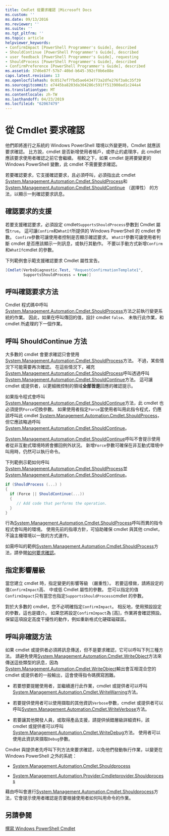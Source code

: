 ```yaml
---
title: Cmdlet 從要求確認 |Microsoft Docs
ms.custom: ''
ms.date: 09/13/2016
ms.reviewer: ''
ms.suite: ''
ms.tgt_pltfrm: ''
ms.topic: article
helpviewer_keywords:
- ConfirmImpact [PowerShell Programmer's Guide], described
- ShouldContinue [PowerShell Programmer's Guide], described
- user feedback [PowerShell Programmer's Guide], requesting
- ShouldProcess [PowerShell Programmer's Guide], described
- ConfirmPreference [PowerShell Programmer's Guide], described
ms.assetid: 37d6e87f-57b7-40bd-b645-392cf0b6e88e
caps.latest.revision: 13
ms.openlocfilehash: 0c0517ef7fbd5ae6434773a2dfe276f3a8c35f39
ms.sourcegitcommit: e7445ba8203da304286c591ff513900ad1c244a4
ms.translationtype: MT
ms.contentlocale: zh-TW
ms.lasthandoff: 04/23/2019
ms.locfileid: "62067479"
---
```

# <a name="requesting-confirmation-from-cmdlets"></a>從 Cmdlet 要求確認

他們即將進行之系統的 Windows PowerShell 環境以外變更時，Cmdlet 就應該要求確認。 比方說，cmdlet 是否新增使用者帳戶，或停止的處理序，此 cmdlet 應該要求使用者確認之前它會繼續。 相較之下，如果 cmdlet 是將要變更的 Windows PowerShell 變數，此 cmdlet 不需要要求確認。

若要確認要求，它支援確認要求，且必須呼叫，必須指出此 cmdlet [System.Management.Automation.Cmdlet.ShouldProcess](/dotnet/api/System.Management.Automation.Cmdlet.ShouldProcess)和[System.Management.Automation.Cmdlet.ShouldContinue](/dotnet/api/System.Management.Automation.Cmdlet.ShouldContinue) （選擇性） 的方法，以顯示一則確認要求訊息。

## <a name="supporting-confirmation-requests"></a>確認要求的支援

若要支援確認要求，必須設定 cmdlet`SupportsShouldProcess`參數到 Cmdlet 屬性`true`。 這可讓`Confirm`和`WhatIf`所提供的 Windows PowerShell 的 cmdlet 參數。 `Confirm`參數可讓使用者控制是否顯示確認要求。 `WhatIf`參數可讓使用者判斷 cmdlet 是否應該顯示一則訊息，或執行其動作。 不要以手動方式新增`Confirm`和`WhatIf`cmdlet 的參數。

下列範例會示範支援確認要求 Cmdlet 屬性宣告。

```csharp
[Cmdlet(VerbsDiagnostic.Test, "RequestConfirmationTemplate1",
        SupportsShouldProcess = true)]
```

## <a name="calling-the-confirmation-request-methods"></a>呼叫確認要求方法

Cmdlet 程式碼中呼叫[System.Management.Automation.Cmdlet.ShouldProcess](/dotnet/api/System.Management.Automation.Cmdlet.ShouldProcess)方法之前執行變更系統的作業。 因此，如果在呼叫傳回的值，設計 cmdlet `false`、 未執行此作業，和 cmdlet 所處理的下一個作業。

## <a name="calling-the-shouldcontinue-method"></a>呼叫 ShouldContinue 方法

大多數的 cmdlet 會要求確認只會使用[System.Management.Automation.Cmdlet.ShouldProcess](/dotnet/api/System.Management.Automation.Cmdlet.ShouldProcess)方法。 不過，某些情況下可能需要再次確認。 在這些情況下，補充[System.Management.Automation.Cmdlet.ShouldProcess](/dotnet/api/System.Management.Automation.Cmdlet.ShouldProcess)呼叫透過呼叫[System.Management.Automation.Cmdlet.ShouldContinue](/dotnet/api/System.Management.Automation.Cmdlet.ShouldContinue)方法。 這可讓 cmdlet 或提供者，以更細微控制的領域**全部皆是**回應的確認提示。

如果指令程式會呼叫[System.Management.Automation.Cmdlet.ShouldContinue](/dotnet/api/System.Management.Automation.Cmdlet.ShouldContinue)方法，此 cmdlet 也必須提供`Force`切換參數。 如果使用者指定`Force`當使用者叫用此指令程式，仍應該呼叫此 cmdlet [System.Management.Automation.Cmdlet.ShouldProcess](/dotnet/api/System.Management.Automation.Cmdlet.ShouldProcess)，但它應該略過呼叫[System.Management.Automation.Cmdlet.ShouldContinue](/dotnet/api/System.Management.Automation.Cmdlet.ShouldContinue)。

[System.Management.Automation.Cmdlet.ShouldContinue](/dotnet/api/System.Management.Automation.Cmdlet.ShouldContinue)呼叫不會提示使用者從非互動式環境時將會擲回例外狀況。 新增`Force`參數可確保在非互動式環境中叫用時，仍然可以執行命令。

下列範例示範如何呼叫[System.Management.Automation.Cmdlet.ShouldProcess](/dotnet/api/System.Management.Automation.Cmdlet.ShouldProcess)並[System.Management.Automation.Cmdlet.ShouldContinue](/dotnet/api/System.Management.Automation.Cmdlet.ShouldContinue)。

```csharp
if (ShouldProcess (...) )
{
  if (Force || ShouldContinue(...))
  {
     // Add code that performs the operation.
  }
}
```

行為[System.Management.Automation.Cmdlet.ShouldProcess](/dotnet/api/System.Management.Automation.Cmdlet.ShouldProcess)呼叫而異的指令程式會叫用的環境。 使用先前的指導方針，可協助確保 cmdlet 與其他 cmdlet，不論主機環境以一致的方式運作。

如需呼叫的範例[System.Management.Automation.Cmdlet.ShouldProcess](/dotnet/api/System.Management.Automation.Cmdlet.ShouldProcess)方法，請參閱[如何要求確認](./how-to-request-confirmations.md)。

## <a name="specify-the-impact-level"></a>指定影響層級

當您建立 cmdlet 時，指定變更的影響等級 （嚴重性）。 若要這樣做，請將設定的值`ConfirmImpact`高、 中或低 Cmdlet 屬性的參數。 您可以指定的值`ConfirmImpact`只有當您也指定`SupportsShouldProcess`cmdlet 的參數。

對於大多數的 cmdlet，您不必明確指定`ConfirmImpact`。  相反地，使用預設設定的參數，這也是媒介。 如果您將設定`ConfirmImpact`為 [高]，作業將會確認預設。 保留這項設定高度干擾性的動作，例如重新格式化硬碟磁碟區。

## <a name="calling-non-confirmation-methods"></a>呼叫非確認方法

如果 cmdlet 或提供者必須將訊息傳送，但不是要求確認，它可以呼叫下列三種方法。 請避免使用[System.Management.Automation.Cmdlet.WriteObject](/dotnet/api/System.Management.Automation.Cmdlet.WriteObject)方法來傳送這些類型的訊息，因為[System.Management.Automation.Cmdlet.WriteObject](/dotnet/api/System.Management.Automation.Cmdlet.WriteObject)輸出會互相混合您的 cmdlet 或提供者的一般輸出，這會使得指令碼撰寫困難。

- 若要想要提醒使用者，並繼續進行此作業，cmdlet 或提供者可以呼叫[System.Management.Automation.Cmdlet.WriteWarning](/dotnet/api/System.Management.Automation.Cmdlet.WriteWarning)方法。

- 若要提供使用者可以使用擷取的其他資訊`Verbose`參數，cmdlet 或提供者可以呼叫[System.Management.Automation.Cmdlet.WriteVerbose](/dotnet/api/System.Management.Automation.Cmdlet.WriteVerbose)方法。

- 若要讓其他開發人員，或取得產品支援，請提供偵錯層級詳細資料，該 cmdlet 或提供者可以呼叫[System.Management.Automation.Cmdlet.WriteDebug](/dotnet/api/System.Management.Automation.Cmdlet.WriteDebug)方法。 使用者可以使用此資訊來擷取`Debug`參數。

Cmdlet 與提供者先呼叫下列方法來要求確認，以免他們發動執行作業，以變更在 Windows PowerShell 之外的系統：

- [System.Management.Automation.Cmdlet.Shouldprocess](/dotnet/api/System.Management.Automation.Cmdlet.ShouldProcess)

- [System.Management.Automation.Provider.Cmdletprovider.Shouldprocess](/dotnet/api/System.Management.Automation.Provider.CmdletProvider.ShouldProcess)

藉由呼叫會進行[System.Management.Automation.Cmdlet.Shouldprocess](/dotnet/api/System.Management.Automation.Cmdlet.ShouldProcess)方法，它會提示使用者確認是否要根據使用者如何叫用命令的作業。

## <a name="see-also"></a>另請參閱

[撰寫 Windows PowerShell Cmdlet](./writing-a-windows-powershell-cmdlet.md)
